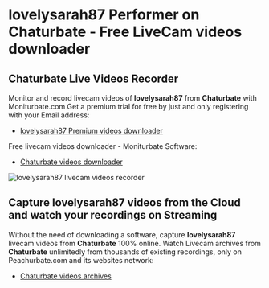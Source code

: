 # lovelysarah87 Performer on Chaturbate - Free LiveCam videos downloader

## Chaturbate Live Videos Recorder

Monitor and record livecam videos of **lovelysarah87** from **Chaturbate** with Moniturbate.com
Get a premium trial for free by just and only registering with your Email address:
* [lovelysarah87 Premium videos downloader](https://moniturbate.com/request-demo-licence-key.html)

Free livecam videos downloader - Moniturbate Software:
* [Chaturbate videos downloader](https://moniturbate.com/moniturbate-download-software.html)

![lovelysarah87 livecam videos recorder](https://peachurnet.com/templates/moniturbate-software.png)


## Capture lovelysarah87 videos from the Cloud and watch your recordings on Streaming

Without the need of downloading a software, capture **lovelysarah87** livecam videos from **Chaturbate** 100% online.
Watch Livecam archives from **Chaturbate** unlimitedly from thousands of existing recordings, only on Peachurbate.com and its websites network:
* [Chaturbate videos archives](https://peachurnet.com/)